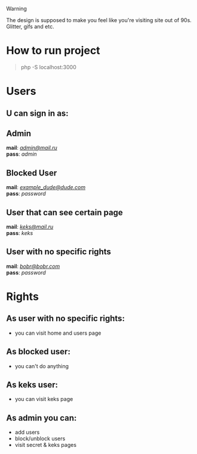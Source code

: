 > [!WARNING]
The design is supposed to make you feel like you're visiting site out of 90s.
Glitter, gifs and etc.

# How to run project
>php -S localhost:3000

# Users
## U can sign in as:
## Admin
**mail**: *admin@mail.ru* <br>
**pass**: *admin*

## Blocked User
**mail**: *example_dude@dude.com* <br>
**pass**: *password* 

## User that can see certain page
**mail**:  *keks@mail.ru*<br>
**pass**:  *keks* 

## User with no specific rights
**mail**:  *bobr@bobr.com*  <br>
**pass**:  *password* 

# Rights
## As user with no specific rights:
- you can visit home and users page
## As blocked user:
- you can't do anything
## As keks user:
- you can visit keks page
## As admin you can:
- add users
- block/unblock users
- visit secret & keks pages

